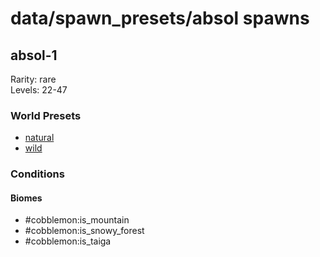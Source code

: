 # data/spawn_presets/absol spawns  
  
## absol-1  
Rarity: rare  
Levels: 22-47  
  
### World Presets  
* [natural](/data/world_presets/natural.md)  
* [wild](/data/world_presets/wild.md)  
  
### Conditions  
  
#### Biomes  
  * #cobblemon:is_mountain
  * #cobblemon:is_snowy_forest
  * #cobblemon:is_taiga
  
